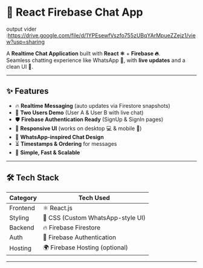 # 💬 React Firebase Chat App  


output vider :https://drive.google.com/file/d/1YPEsewfVszfo755zUBqYArMpueZZejz1/view?usp=sharing

A **Realtime Chat Application** built with **React ⚛️** + **Firebase 🔥**.  
Seamless chatting experience like WhatsApp 📱, with **live updates** and a clean UI 🎨.  

---

## ✨ Features

- 🔥 **Realtime Messaging** (auto updates via Firestore snapshots)
- 👥 **Two Users Demo** (User A & User B with live chat)
- 🛡️ **Firebase Authentication Ready** (SignUp & SignIn pages)
- 📱 **Responsive UI** (works on desktop 💻 & mobile 📱)
- 🎨 **WhatsApp-inspired Chat Design**
- ⏳ **Timestamps & Ordering** for messages
- 🚀 **Simple, Fast & Scalable**

---

## 🛠️ Tech Stack

| Category   | Tech Used |
|------------|-----------|
| Frontend   | ⚛️ React.js |
| Styling    | 🎨 CSS (Custom WhatsApp-style UI) |
| Backend    | 🔥 Firebase Firestore |
| Auth       | 🔑 Firebase Authentication |
| Hosting    | 🌍 Firebase Hosting (optional) |

---

